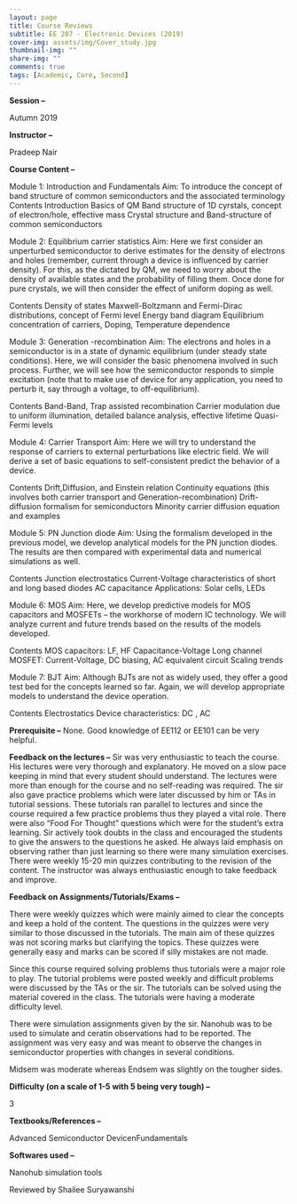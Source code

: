 ```yaml
---
layout: page
title: Course Reviews
subtitle: EE 207 - Electronic Devices (2019)
cover-img: assets/img/Cover_study.jpg
thumbnail-img: ""
share-img: ""
comments: true
tags: [Academic, Core, Second]
---
```


**Session –**

Autumn 2019

**Instructor –**

Pradeep Nair

**Course Content –**

Module 1: Introduction and Fundamentals
Aim: To introduce the concept of band structure of common semiconductors and the associated terminology
Contents
Introduction
Basics of QM
Band structure of 1D cyrstals, concept of electron/hole, effective mass
Crystal structure and Band-structure of common semiconductors

Module 2: Equilibrium carrier statistics
Aim: Here we first consider an unperturbed semiconductor to derive estimates for the density of electrons and holes (remember, current through a device is influenced by carrier density). For this, as the dictated by QM, we need to worry about the density of available states and the probability of filling them. Once done for pure crystals, we will then consider the effect of uniform doping as well.

Contents
Density of states
Maxwell-Boltzmann and Fermi-Dirac distributions, concept of Fermi level
Energy band diagram
Equilibrium concentration of carriers, Doping, Temperature dependence

Module 3: Generation -recombination
Aim: The electrons and holes in a semiconductor is in a state of dynamic equilibrium (under steady state conditions). Here, we will consider the basic phenomena involved in such process. Further, we will see how the semiconductor responds to simple excitation (note that to make use of device for any application, you need to perturb it, say through a voltage, to off-equilibrium).

Contents
Band-Band, Trap assisted recombination
Carrier modulation due to uniform illumination, detailed balance analysis, effective lifetime
Quasi-Fermi levels

Module 4: Carrier Transport
Aim: Here we will try to understand the response of carriers to external perturbations like electric field. We will derive a set of basic equations to self-consistent predict the behavior of a device.

Contents
Drift,Diffusion, and Einstein relation
Continuity equations (this involves both carrier transport and Generation-recombination)
Drift-diffusion formalism for semiconductors
Minority carrier diffusion equation and examples

Module 5: PN Junction diode
Aim: Using the formalism developed in the previous model, we develop analytical models for the PN junction diodes. The results are then compared with experimental data and numerical simulations as well.

Contents
Junction electrostatics
Current-Voltage characteristics of short and long based diodes
AC capacitance
Applications: Solar cells, LEDs

Module 6: MOS
Aim: Here, we develop predictive models for MOS capacitors and MOSFETs – the workhorse of modern IC technology. We will analyze current and future trends based on the results of the models developed.

Contents
MOS capacitors: LF, HF Capacitance-Voltage
Long channel MOSFET: Current-Voltage, DC biasing, AC equivalent circuit
Scaling trends

Module 7: BJT
Aim: Although BJTs are not as widely used, they offer a good test bed for the concepts learned so far. Again, we will develop appropriate models to understand the device operation.

Contents
Electrostatics
Device characteristics: DC , AC

**Prerequisite –**
None. Good knowledge of EE112 or EE101 can be very helpful.

**Feedback on the lectures –**
Sir was very enthusiastic to teach the course. His lectures were very thorough and explanatory. He moved on a slow pace keeping in mind that every student should understand. The lectures were more than enough for the course and no self-reading was required. The sir also gave practice problems which were later discussed by him or TAs in tutorial sessions. These tutorials ran parallel to lectures and since the course required a few practice problems thus they played a vital role. There were also “Food For Thought” questions which were for the student’s extra learning. Sir actively took doubts in the class and encouraged the students to give the answers to the questions he asked. He always laid emphasis on observing rather than just learning so there were many simulation exercises. There were weekly 15-20 min quizzes contributing to the revision of the content. The instructor was always enthusiastic enough to take feedback and improve.

**Feedback on Assignments/Tutorials/Exams –**

There were weekly quizzes which were mainly aimed to clear the concepts and keep a hold of the content. The questions in the quizzes were very similar to those discussed in the tutorials. The main aim of these quizzes was not scoring marks but clarifying the topics. These quizzes were generally easy and marks can be scored if silly mistakes are not made.

Since this course required solving problems thus tutorials were a major role to play. The tutorial problems were posted weekly and difficult problems were discussed by the TAs or the sir. The tutorials can be solved using the material covered in the class. The tutorials were having a moderate difficulty level.

There were simulation assignments given by the sir. Nanohub was to be used to simulate and ceratin observations had to be reported. The assignment was very easy and was meant to observe the changes in semiconductor properties with changes in several conditions.

Midsem was moderate whereas Endsem was slightly on the tougher sides.

**Difficulty (on a scale of 1-5 with 5 being very tough) –**

3

**Textbooks/References –**

Advanced Semiconductor DevicenFundamentals

**Softwares used –**

Nanohub simulation tools

Reviewed by Shailee Suryawanshi